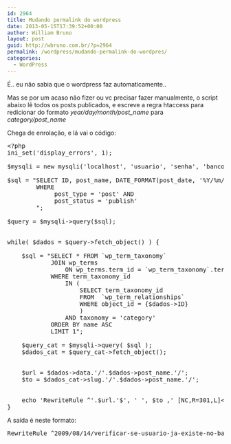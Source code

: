 ```yaml
---
id: 2964
title: Mudando permalink do wordpress
date: 2013-05-15T17:39:52+00:00
author: William Bruno
layout: post
guid: http://wbruno.com.br/?p=2964
permalink: /wordpress/mudando-permalink-do-wordpres/
categories:
  - WordPress
---
```

É.. eu não sabia que o wordpress faz automaticamente.. 

Mas se por um acaso não fizer ou vc precisar fazer manualmente, o script abaixo lê todos os posts publicados, e escreve a regra htaccess para redicionar do formato <var>year/day/month/post_name</var> para <var>category/post_name</var>
  
<!--more-->

Chega de enrolação, e lá vai o código:

<pre class="php">&lt;?php
ini_set('display_errors', 1);

$mysqli = new mysqli('localhost', 'usuario', 'senha', 'banco');

$sql = "SELECT ID, post_name, DATE_FORMAT(post_date, '%Y/%m/%d') AS data FROM wp_posts 
		WHERE
			 post_type = 'post' AND 
			 post_status = 'publish'
		";

$query = $mysqli->query($sql);


while( $dados = $query->fetch_object() ) {

	$sql = "SELECT * FROM `wp_term_taxonomy` 
			JOIN wp_terms 
				ON wp_terms.term_id = `wp_term_taxonomy`.term_taxonomy_id 
			WHERE term_taxonomy_id 
				IN (
					SELECT term_taxonomy_id  
					FROM  `wp_term_relationships` 
					WHERE object_id = {$dados->ID}
					) 
				AND taxonomy = 'category'
			ORDER BY name ASC
			LIMIT 1";

	$query_cat = $mysqli->query( $sql );
	$dados_cat = $query_cat->fetch_object();


	$url = $dados->data.'/'.$dados->post_name.'/';
	$to = $dados_cat->slug.'/'.$dados->post_name.'/';


	echo 'RewriteRule ^'.$url.'$', ' ', $to ,' [NC,R=301,L]&lt;br />';
}
</pre>

A saída é neste formato:

<pre>RewriteRule ^2009/08/14/verificar-se-usuario-ja-existe-no-banco/$ ajax/verificar-se-usuario-ja-existe-no-banco/ [NC,R=301,L]</pre>